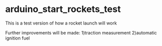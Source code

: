 # arduino_start_rockets_test


This is a test version of how a rocket launch will work

Further improvements will be made:
1)traction measurement
2)automatic ignition fuel
